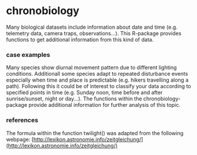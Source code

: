 # chronobiology
Many biological datasets include information about date and time (e.g. telemetry data, camera traps, observations...). This R-package provides functions to get additional information from this kind of data.

### case examples
Many species show diurnal movement pattern due to different lighting conditions. Additionall some species adapt to repeated disturbance events especially when time and place is predictable (e.g. hikers travelling along a path). Following this it could be of interest to classify your data according to specified points in time (e.g. Sunday noon, time before and after sunrise/sunset, night or day...). The functions within the chronobiology-package provide additional information for further analysis of this topic.

### references
The formula within the function twilight() was adapted from the following webpage:
[http://lexikon.astronomie.info/zeitgleichung/](http://lexikon.astronomie.info/zeitgleichung/)
